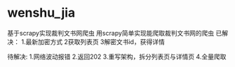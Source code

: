 # wenshu_jia
基于scrapy实现裁判文书网爬虫
用scrapy简单实现能爬取裁判文书网的爬虫
已解决：
1.最新加密方式
2获取列表页
3解密文书id，获得详情


待解决:
1.网络波动报错
2.返回202
3.重写架构，拆分列表页与详情页
4.全量爬取

